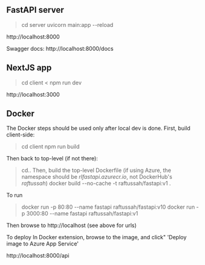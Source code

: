 ## FastAPI server

> cd server
> uvicorn main:app --reload

http://localhost:8000

Swagger docs: http://localhost:8000/docs

## NextJS app
> cd client
< npm run dev

http://localhost:3000


## Docker
The Docker steps should be used only after local dev is done. First, build client-side:
> cd client
> npm run build

Then back to top-level (if not there):
> cd..
Then, build the top-level Dockerfile (if using Azure, the namespace should be _rlfastapi.azurecr.io_, not DockerHub's _raftussah_)
> docker build --no-cache -t raftussah/fastapi:v1 .

To run  
> docker run -p 80:80 --name fastapi raftussah/fastapi:v10
> docker run -p 3000:80 --name fastapi raftussah/fastapi:v1

Then browse to http://localhost (see above for urls) 

To deploy
In Docker extension, browse to the image, and click"
'Deploy image to Azure App Service'

http://localhost:8000/api
